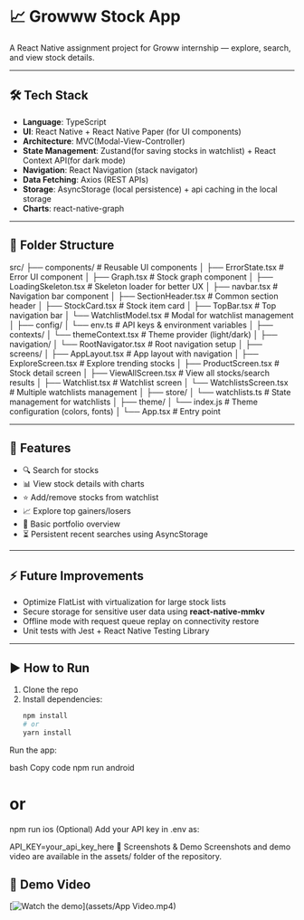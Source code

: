 # 📈 Growww Stock App  

A React Native assignment project for Groww internship — explore, search, and view stock details. 

---

## 🛠️ Tech Stack
- **Language**: TypeScript  
- **UI**: React Native + React Native Paper (for UI components)  
- **Architecture**: MVC(Modal-View-Controller) 
- **State Management**: Zustand(for saving stocks in watchlist) + React Context API(for dark mode)  
- **Navigation**: React Navigation (stack navigator)  
- **Data Fetching**: Axios (REST APIs)  
- **Storage**: AsyncStorage (local persistence) + api caching in the local storage 
- **Charts**: react-native-graph  

---

## 📂 Folder Structure
src/
├── components/ # Reusable UI components
│ ├── ErrorState.tsx # Error UI component
│ ├── Graph.tsx # Stock graph component
│ ├── LoadingSkeleton.tsx # Skeleton loader for better UX
│ ├── navbar.tsx # Navigation bar component
│ ├── SectionHeader.tsx # Common section header
│ ├── StockCard.tsx # Stock item card
│ ├── TopBar.tsx # Top navigation bar
│ └── WatchlistModel.tsx # Modal for watchlist management
│
├── config/
│ └── env.ts # API keys & environment variables
│
├── contexts/
│ └── themeContext.tsx # Theme provider (light/dark)
│
├── navigation/
│ └── RootNavigator.tsx # Root navigation setup
│
├── screens/
│ ├── AppLayout.tsx # App layout with navigation
│ ├── ExploreScreen.tsx # Explore trending stocks
│ ├── ProductScreen.tsx # Stock detail screen
│ ├── ViewAllScreen.tsx # View all stocks/search results
│ ├── Watchlist.tsx # Watchlist screen
│ └── WatchlistsScreen.tsx # Multiple watchlists management
│
├── store/
│ └── watchlists.ts # State management for watchlists
│
├── theme/
│ └── index.js # Theme configuration (colors, fonts)
│
└── App.tsx # Entry point

---

## 🚀 Features
- 🔍 Search for stocks 
- 📊 View stock details with charts  
- ⭐ Add/remove stocks from watchlist  
- 📈 Explore top gainers/losers  
- 👤 Basic portfolio overview  
- ⏳ Persistent recent searches using AsyncStorage  

---

## ⚡ Future Improvements
- Optimize FlatList with virtualization for large stock lists  
- Secure storage for sensitive user data using **react-native-mmkv**  
- Offline mode with request queue replay on connectivity restore  
- Unit tests with Jest + React Native Testing Library  

---

## ▶️ How to Run
1. Clone the repo  
2. Install dependencies:  
   ```bash
   npm install
   # or
   yarn install
Run the app:

bash
Copy code
npm run android
# or
npm run ios
(Optional) Add your API key in .env as:

API_KEY=your_api_key_here
📸 Screenshots & Demo
Screenshots and demo video are available in the assets/ folder of the repository.

## 🎥 Demo Video
[![Watch the demo](https://img.youtube.com/vi/VIDEO_ID/0.jpg)](assets/App Video.mp4)
